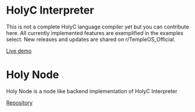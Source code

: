# HolyC Interpreter

This is not a complete HolyC language compiler yet but you can contribute here. All currently implemented features are exemplified in the examples select. New releases and updates are shared on r/TempleOS_Official.

[Live demo](https://leozamboni.github.io/holyc-interpreter) 

# Holy Node

Holy Node is a node like backend implementation of HolyC Interpreter

[Repository](https://github.com/leozamboni/holy-node)


